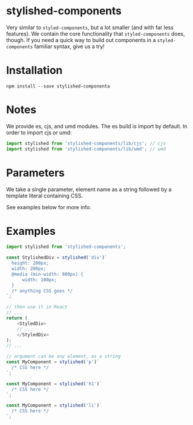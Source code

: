 # stylished-components

Very similar to `styled-components`, but a lot smaller (and with far less features). We contain the core functionality that `styled-components` does, though. If you need a quick way to build out components in a `styled-components` familiar syntax, give us a try!

# Installation

```
npm install --save stylished-componenta
```

# Notes

We provide es, cjs, and umd modules.  The es build is import by default. In order to import cjs or umd:

```javascript
import stylished from 'stylished-components/lib/cjs'; // cjs
import stylished from 'stylished-components/lib/umd'; // umd
```

# Parameters

We take a single parameter, element name as a string followed by a template literal containing CSS.

See examples below for more info.

# Examples

```javascript
import stylished from 'stylished-components';

const StylishedDiv = stylished('div')`
  height: 200px;
  width: 200px;
  @media (min-width: 900px) {
      width: 100px;
  }
  /* anything CSS goes */
`;

// then use it in React
// ...
return (
    <StyledDiv>
    // ...
    </StyledDiv>
);
// ...
```

```javascript
// argument can be any element, as a string
const MyComponent = stylished('p')`
  /* CSS here */
`;

const MyComponent = stylished('h1')`
  /* CSS here */
`;

const MyComponent = stylished('li')`
  /* CSS here */
`;
```

